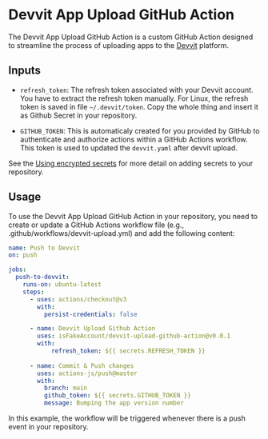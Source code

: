 # Devvit App Upload GitHub Action

The Devvit App Upload GitHub Action is a custom GitHub Action designed to streamline the process of uploading apps to the [Devvit](https://developers.reddit.com/) platform. 


## Inputs
- `refresh_token`: The refresh token associated with your Devvit account. You have to extract the refresh token manually. For Linux, the refresh token is saved in file `~/.devvit/token`. Copy the whole thing and insert it as Github Secret in your repository. 

- `GITHUB_TOKEN`: This is automaticaly created for you provided by GitHub to authenticate and authorize actions within a GitHub Actions workflow. This token is used to updated the `devvit.yaml` after devvit upload.

See the [Using encrypted secrets](https://docs.github.com/en/actions/security-guides/encrypted-secrets) for more detail on adding secrets to your repository.

## Usage

To use the Devvit App Upload GitHub Action in your repository, you need to create or update a GitHub Actions workflow file (e.g., .github/workflows/devvit-upload.yml) and add the following content:

```yaml
name: Push to Devvit
on: push

jobs:
  push-to-devvit:
    runs-on: ubuntu-latest
    steps:
      - uses: actions/checkout@v3
        with:
          persist-credentials: false

      - name: Devvit Upload Github Action
        uses: isFakeAccount/devvit-upload-github-action@v0.0.1
        with:
            refresh_token: ${{ secrets.REFRESH_TOKEN }}
      
      - name: Commit & Push changes
        uses: actions-js/push@master
        with:
          branch: main
          github_token: ${{ secrets.GITHUB_TOKEN }}
          message: Bumping the app version number

```

In this example, the workflow will be triggered whenever there is a push event in your repository. 